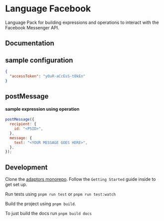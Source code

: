 # Language Facebook

Language Pack for building expressions and operations to interact with the Facebook Messenger API.

## Documentation

## sample configuration

```json
{
  "accessToken": "yOuR-aCcEsS-tOkEn"
}
```

## postMessage

#### sample expression using operation

```js
postMessage({
  recipient: {
    id: "<PSID>",
  },
  message: {
    text: "<YOUR MESSAGE GOES HERE>",
  },
});
```

## Development

Clone the [adaptors monorepo](https://github.com/OpenFn/adaptors). Follow the `Getting Started` guide inside to get set up.

Run tests using `pnpm run test` or `pnpm run test:watch`

Build the project using `pnpm build`.

To just build the docs run `pnpm build docs`
